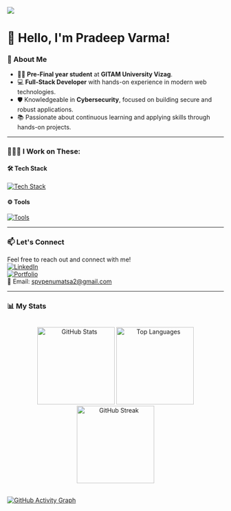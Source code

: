 ![](https://capsule-render.vercel.app/api?type=waving&color=gradient&height=100&section=header)

# 👋 Hello, I'm Pradeep Varma!

### 🚀 About Me
- 👨‍🎓 **Pre-Final year student** at **GITAM University Vizag**.  
- 💻 **Full-Stack Developer** with hands-on experience in modern web technologies.  
- 🛡️ Knowledgeable in **Cybersecurity**, focused on building secure and robust applications.  
- 📚 Passionate about continuous learning and applying skills through hands-on projects.  

---

### 👨🏻‍💻 I Work on These:

#### 🛠️ Tech Stack
[![Tech Stack](https://skillicons.dev/icons?i=c,py,java,html,css,js,react,nextjs,nodejs,express,mongodb,postgres,mysql,tailwind,bootstrap,materialui,jquery,vite)](https://skillicons.dev)

#### ⚙️ Tools
[![Tools](https://skillicons.dev/icons?i=git,github,figma,vscode,vercel,postman,npm,kali,bash,linux,windows,cloudflare,notion,md)](https://skillicons.dev)

---

### 📫 Let's Connect
Feel free to reach out and connect with me!  
[![LinkedIn](https://img.shields.io/badge/LinkedIn-blue?style=flat&logo=linkedin)](https://www.linkedin.com/in/pvarma5/)  
[![Portfolio](https://img.shields.io/badge/Portfolio-%23000000.svg?style=flat&logo=aboutdotme&logoColor=white)](https://pvarma.vercel.app)  
📧 Email: [spvpenumatsa2@gmail.com](mailto:spvpenumatsa2@gmail.com)

---

### 📊 My Stats

<br>

<div align="center">
  <img height="180em" src="https://github-readme-stats.vercel.app/api?username=pvarma-05&show_icons=true&theme=radical" alt="GitHub Stats"/>
  <img height="180em" src="https://github-readme-stats.vercel.app/api/top-langs/?username=pvarma-05&layout=compact&theme=radical" alt="Top Languages"/>
  <img height="180em" src="https://github-readme-streak-stats.herokuapp.com/?user=pvarma-05&theme=radical" alt="GitHub Streak"/>
</div>

<!-- #### Activity Graph -->
<br>

[![GitHub Activity Graph](https://github-readme-activity-graph.vercel.app/graph?username=pvarma-05&theme=radical)](https://github.com/pvarma-05)

[](https://capsule-render.vercel.app/api?type=waving&color=gradient&height=100&section=footer)
